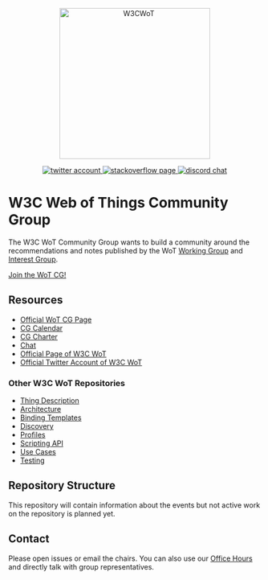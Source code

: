 <p align="center">

<a href="https://www.w3.org/WoT">
<img alt="W3CWoT" src="https://www.w3.org/WoT/IG/wiki/images/8/8f/WOT-hz.svg" width="300" />
</a>
</p>

<p align="center">
  <a href="https://twitter.com/W3C_WoT">
    <img src="https://img.shields.io/twitter/follow/W3C_WoT.svg?label=follow+W3C_WoT" alt="twitter account" >
  </a>
  <a href="https://img.shields.io/stackexchange/stackoverflow/t/web-of-things?style=plastic">
    <img src="https://img.shields.io/stackexchange/stackoverflow/t/web-of-things?style=plastic" alt="stackoverflow page" >
  </a>
  <a href="https://discord.gg/RJNYJsEgnb">
     <img src="https://img.shields.io/badge/Discord-7289DA?logo=discord&logoColor=white&label=wot" alt="discord chat">
  </a>
</p>

# W3C Web of Things Community Group

The W3C WoT Community Group wants to build a community around the recommendations and notes published by the WoT 
[Working Group](https://www.w3.org/WoT/wg/) and [Interest Group](https://www.w3.org/WoT/ig/).

[Join the WoT CG!](https://www.w3.org/community/wot/join)

## Resources

- [Official WoT CG Page](https://www.w3.org/community/wot/)
- [CG Calendar](https://www.w3.org/groups/cg/wot/calendar)
- [CG Charter](https://www.w3.org/community/wot/charter/)
- [Chat](https://discord.gg/RJNYJsEgnb)
- [Official Page of W3C WoT](https://www.w3.org/WoT)
- [Official Twitter Account of W3C WoT](https://twitter.com/W3C_WoT)

### Other W3C WoT Repositories

- [Thing Description](https://github.com/w3c/wot-thing-description/)
- [Architecture](https://github.com/w3c/wot-architecture/)
- [Binding Templates](https://github.com/w3c/wot-binding-templates/)
- [Discovery](https://github.com/w3c/wot-discovery/)
- [Profiles](https://github.com/w3c/wot-profile)
- [Scripting API](https://github.com/w3c/wot-scripting-api)
- [Use Cases](https://github.com/w3c/wot-usecases)
- [Testing](https://github.com/w3c/wot-testing)

## Repository Structure

This repository will contain information about the events but not active work on the repository is planned yet.

## Contact

Please open issues or email the chairs. You can also use our [Office Hours](https://github.com/w3c/wot-cg/discussions/16) and directly talk with group representatives. 

